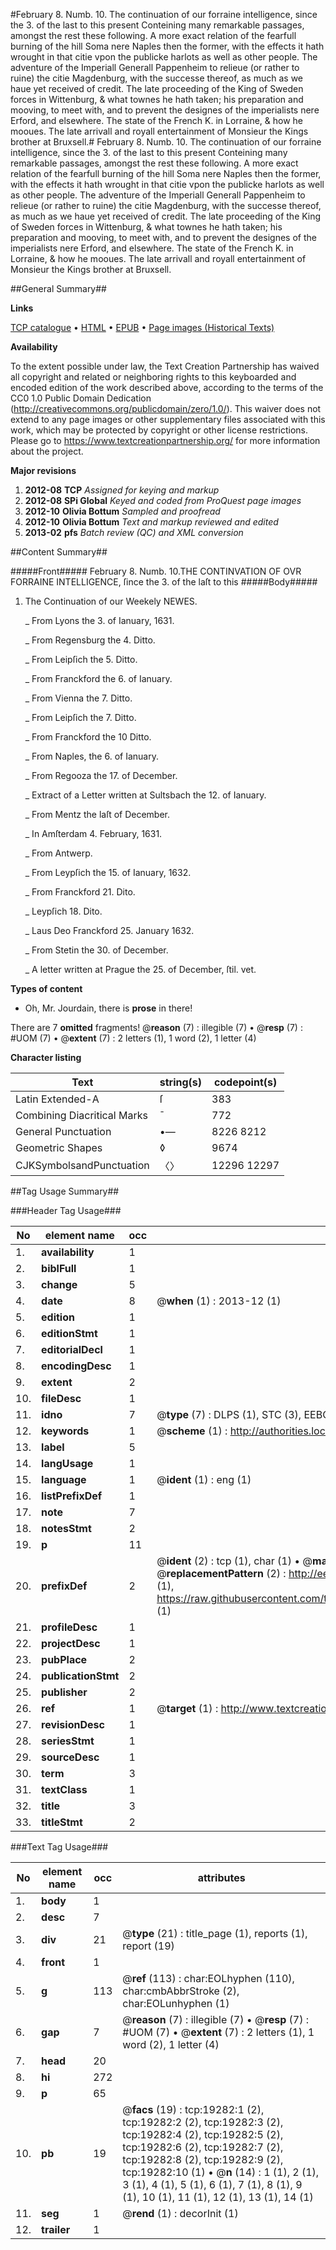 #February 8. Numb. 10. The continuation of our forraine intelligence, since the 3. of the last to this present Conteining many remarkable passages, amongst the rest these following. A more exact relation of the fearfull burning of the hill Soma nere Naples then the former, with the effects it hath wrought in that citie vpon the publicke harlots as well as other people. The adventure of the Imperiall Generall Pappenheim to relieue (or rather to ruine) the citie Magdenburg, with the successe thereof, as much as we haue yet received of credit. The late proceeding of the King of Sweden forces in Wittenburg, & what townes he hath taken; his preparation and mooving, to meet with, and to prevent the designes of the imperialists nere Erford, and elsewhere. The state of the French K. in Lorraine, & how he mooues. The late arrivall and royall entertainment of Monsieur the Kings brother at Bruxsell.#
February 8. Numb. 10. The continuation of our forraine intelligence, since the 3. of the last to this present Conteining many remarkable passages, amongst the rest these following. A more exact relation of the fearfull burning of the hill Soma nere Naples then the former, with the effects it hath wrought in that citie vpon the publicke harlots as well as other people. The adventure of the Imperiall Generall Pappenheim to relieue (or rather to ruine) the citie Magdenburg, with the successe thereof, as much as we haue yet received of credit. The late proceeding of the King of Sweden forces in Wittenburg, & what townes he hath taken; his preparation and mooving, to meet with, and to prevent the designes of the imperialists nere Erford, and elsewhere. The state of the French K. in Lorraine, & how he mooues. The late arrivall and royall entertainment of Monsieur the Kings brother at Bruxsell.

##General Summary##

**Links**

[TCP catalogue](http://www.ota.ox.ac.uk/tcp/)  • 
[HTML](http://tei.it.ox.ac.uk/tcp/Texts-HTML/free/A08/A08146.html)  • 
[EPUB](http://tei.it.ox.ac.uk/tcp/Texts-EPUB/free/A08/A08146.epub) • 
[Page images (Historical Texts)](https://historicaltexts.jisc.ac.uk/eebo-99853883e)

**Availability**

To the extent possible under law, the Text Creation Partnership has waived all copyright and related or neighboring rights to this keyboarded and encoded edition of the work described above, according to the terms of the CC0 1.0 Public Domain Dedication (http://creativecommons.org/publicdomain/zero/1.0/). This waiver does not extend to any page images or other supplementary files associated with this work, which may be protected by copyright or other license restrictions. Please go to https://www.textcreationpartnership.org/ for more information about the project.

**Major revisions**

1. __2012-08__ __TCP__ *Assigned for keying and markup*
1. __2012-08__ __SPi Global__ *Keyed and coded from ProQuest page images*
1. __2012-10__ __Olivia Bottum__ *Sampled and proofread*
1. __2012-10__ __Olivia Bottum__ *Text and markup reviewed and edited*
1. __2013-02__ __pfs__ *Batch review (QC) and XML conversion*

##Content Summary##

#####Front#####
February 8. Numb. 10.THE CONTINVATION OF OVR FORRAINE INTELLIGENCE, ſince the 3. of the laſt to this
#####Body#####

1. The Continuation of our Weekely NEWES.

    _ From Lyons the 3. of Ianuary, 1631.

    _ From Regensburg the 4. Ditto.

    _ From Leipſich the 5. Ditto.

    _ From Franckford the 6. of Ianuary.

    _ From Vienna the 7. Ditto.

    _ From Leipſich the 7. Ditto.

    _ From Franckford the 10 Ditto.

    _ From Naples, the 6. of Ianuary.

    _ From Regooza the 17. of December.

    _ Extract of a Letter written at Sultsbach the 12. of Ianuary.

    _ From Mentz the laſt of December.

    _ In Amſterdam 4. February, 1631.

    _ From Antwerp.

    _ From Leypſich the 15. of Ianuary, 1632.

    _ From Franckford 21. Dito.

    _ Leypſich 18. Dito.

    _ Laus Deo Franckford 25. January 1632.

    _ From Stetin the 30. of December.

    _ A letter written at Prague the 25. of December, ſtil. vet.

**Types of content**

  * Oh, Mr. Jourdain, there is **prose** in there!

There are 7 **omitted** fragments! 
 @__reason__ (7) : illegible (7)  •  @__resp__ (7) : #UOM (7)  •  @__extent__ (7) : 2 letters (1), 1 word (2), 1 letter (4)

**Character listing**


|Text|string(s)|codepoint(s)|
|---|---|---|
|Latin Extended-A|ſ|383|
|Combining             Diacritical Marks|̄|772|
|General Punctuation|•—|8226 8212|
|Geometric Shapes|◊|9674|
|CJKSymbolsandPunctuation|〈〉|12296 12297|

##Tag Usage Summary##

###Header Tag Usage###

|No|element name|occ|attributes|
|---|---|---|---|
|1.|__availability__|1||
|2.|__biblFull__|1||
|3.|__change__|5||
|4.|__date__|8| @__when__ (1) : 2013-12 (1)|
|5.|__edition__|1||
|6.|__editionStmt__|1||
|7.|__editorialDecl__|1||
|8.|__encodingDesc__|1||
|9.|__extent__|2||
|10.|__fileDesc__|1||
|11.|__idno__|7| @__type__ (7) : DLPS (1), STC (3), EEBO-CITATION (1), PROQUEST (1), VID (1)|
|12.|__keywords__|1| @__scheme__ (1) : http://authorities.loc.gov/ (1)|
|13.|__label__|5||
|14.|__langUsage__|1||
|15.|__language__|1| @__ident__ (1) : eng (1)|
|16.|__listPrefixDef__|1||
|17.|__note__|7||
|18.|__notesStmt__|2||
|19.|__p__|11||
|20.|__prefixDef__|2| @__ident__ (2) : tcp (1), char (1)  •  @__matchPattern__ (2) : ([0-9\-]+):([0-9IVX]+) (1), (.+) (1)  •  @__replacementPattern__ (2) : http://eebo.chadwyck.com/downloadtiff?vid=$1&page=$2 (1), https://raw.githubusercontent.com/textcreationpartnership/Texts/master/tcpchars.xml#$1 (1)|
|21.|__profileDesc__|1||
|22.|__projectDesc__|1||
|23.|__pubPlace__|2||
|24.|__publicationStmt__|2||
|25.|__publisher__|2||
|26.|__ref__|1| @__target__ (1) : http://www.textcreationpartnership.org/docs/. (1)|
|27.|__revisionDesc__|1||
|28.|__seriesStmt__|1||
|29.|__sourceDesc__|1||
|30.|__term__|3||
|31.|__textClass__|1||
|32.|__title__|3||
|33.|__titleStmt__|2||


###Text Tag Usage###

|No|element name|occ|attributes|
|---|---|---|---|
|1.|__body__|1||
|2.|__desc__|7||
|3.|__div__|21| @__type__ (21) : title_page (1), reports (1), report (19)|
|4.|__front__|1||
|5.|__g__|113| @__ref__ (113) : char:EOLhyphen (110), char:cmbAbbrStroke (2), char:EOLunhyphen (1)|
|6.|__gap__|7| @__reason__ (7) : illegible (7)  •  @__resp__ (7) : #UOM (7)  •  @__extent__ (7) : 2 letters (1), 1 word (2), 1 letter (4)|
|7.|__head__|20||
|8.|__hi__|272||
|9.|__p__|65||
|10.|__pb__|19| @__facs__ (19) : tcp:19282:1 (2), tcp:19282:2 (2), tcp:19282:3 (2), tcp:19282:4 (2), tcp:19282:5 (2), tcp:19282:6 (2), tcp:19282:7 (2), tcp:19282:8 (2), tcp:19282:9 (2), tcp:19282:10 (1)  •  @__n__ (14) : 1 (1), 2 (1), 3 (1), 4 (1), 5 (1), 6 (1), 7 (1), 8 (1), 9 (1), 10 (1), 11 (1), 12 (1), 13 (1), 14 (1)|
|11.|__seg__|1| @__rend__ (1) : decorInit (1)|
|12.|__trailer__|1||
